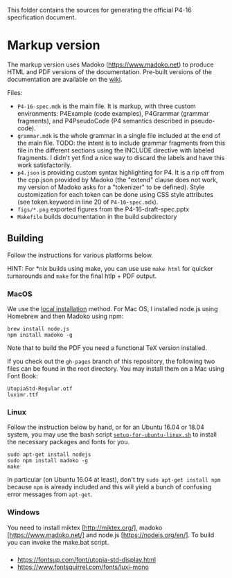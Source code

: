This folder contains the sources for generating the official P4-16 specification document.

# Markup version

The markup version uses Madoko (https://www.madoko.net) to produce
HTML and PDF versions of the documentation. Pre-built versions of the
documentation are available on the
[wiki](https://github.com/p4lang/p4-spec/wiki).

Files:
- ```P4-16-spec.mdk``` is the main file. It is markup, with three custom
  environments: P4Example (code examples), P4Grammar (grammar
  fragments), and P4PseudoCode (P4 semantics described in pseudo-code).
- ```grammar.mdk``` is the whole grammar in a single file included at
  the end of the main file. TODO: the intent is to include grammar
  fragments from this file in the different sections using the INCLUDE
  directive with labeled fragments. I didn't yet find a nice way to
  discard the labels and have this work satisfactorily.
- ```p4.json``` is providing custom syntax highlighting for P4. It is a rip
  off from the cpp.json provided by Madoko (the "extend" clause does
  not work, my version of Madoko asks for a "tokenizer" to be
  defined). Style customization for each token can be done using CSS
  style attributes (see token.keyword in line 20 of ```P4-16-spec.mdk```).
- ```figs/*.png``` exported figures from the P4-16-draft-spec.pptx
- ```Makefile``` builds documentation in the build subdirectory

## Building

Follow the instructions for various platforms below.

HINT: For *nix builds using make, you can use use `make html` for quicker turnarounds and `make` for the final htlp + PDF output.

### MacOS

We use the [local
installation](http://research.microsoft.com/en-us/um/people/daan/madoko/doc/reference.html#sec-installation-and-usage)
method. For Mac OS, I installed node.js using Homebrew and then Madoko
using npm:
```
brew install node.js
npm install madoko -g
```
Note that to build the PDF you need a functional TeX version installed.

If you check out the ```gh-pages``` branch of this repository, the
following two files can be found in the root directory.  You may
install them on a Mac using Font Book:

```
UtopiaStd-Regular.otf
luximr.ttf
```

### Linux

Follow the instruction below by hand, or for an Ubuntu 16.04 or 18.04
system, you may use the bash script
[`setup-for-ubuntu-linux.sh`](setup-for-ubuntu-linux.sh) to install
the necessary packages and fonts for you.

```
sudo apt-get install nodejs
sudo npm install madoko -g
make
```
In particular (on Ubuntu 16.04 at least), don't try `sudo apt-get install npm` because `npm` is already included and this will yield a bunch of confusing error messages from `apt-get`.

### Windows

You need to install miktex [http://miktex.org/], madoko
[https://www.madoko.net/] and node.js [https://nodejs.org/en/].  To
build you can invoke the make.bat script.

###
- https://fontsup.com/font/utopia-std-display.html
- https://www.fontsquirrel.com/fonts/luxi-mono
